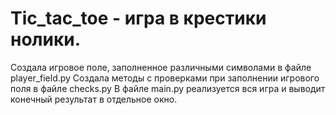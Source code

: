 # Tic_tac_toe - игра в крестики нолики.
Создала игровое поле, заполненное различными символами в файле player_field.py
Создала методы с проверками при заполнении игрового поля в файле checks.py 
В файле main.py реализуется вся игра и выводит конечный результат в отдельное окно.

